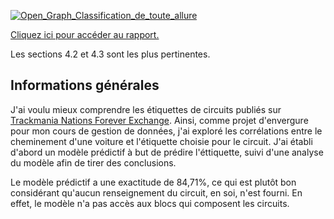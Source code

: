 <a name="readme" href="https://darkmattrmaestro.github.io/stats-tmnf-quarto/Classification_de_toute_allure.pdf"><img src="https://github.com/user-attachments/assets/9a8b8bbf-81d8-4656-b379-b1296cd21b06" alt="Open_Graph_Classification_de_toute_allure"></img></a>

[Cliquez ici pour accéder au rapport.](https://darkmattrmaestro.github.io/stats-tmnf-quarto/Classification_de_toute_allure.pdf)

Les sections 4.2 et 4.3 sont les plus pertinentes.

## Informations générales

J'ai voulu mieux comprendre les étiquettes de circuits publiés sur [Trackmania Nations Forever Exchange](https://tmnf.exchange/). Ainsi, comme projet d'envergure pour mon cours de gestion de données, j'ai exploré les corrélations entre le cheminement d'une voiture et l'étiquette choisie pour le circuit. J'ai établi d'abord un modèle prédictif à but de prédire l'éttiquette, suivi d'une analyse du modèle afin de tirer des conclusions.

Le modèle prédictif a une exactitude de 84,71%, ce qui est plutôt bon considérant qu'aucun renseignement du circuit, en soi, n'est fourni. En effet, le modèle n'a pas accès aux blocs qui composent les circuits.

